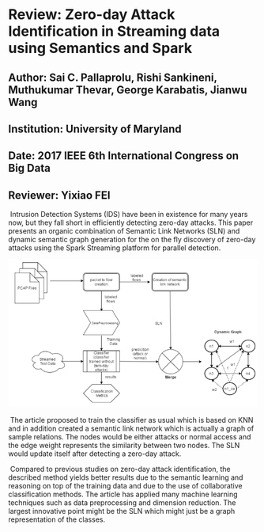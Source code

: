 # Review: Zero-day Attack Identification in Streaming data using Semantics and Spark

## Author: Sai C. Pallaprolu, Rishi Sankineni, Muthukumar Thevar, George Karabatis, Jianwu Wang

## Institution: University of Maryland

## Date: 2017 IEEE 6th International Congress on Big Data

## Reviewer: Yixiao FEI



​    Intrusion Detection Systems (IDS) have been in existence for many years now, but they fall short in efficiently detecting zero-day attacks. This paper presents an organic combination of Semantic Link Networks (SLN) and dynamic semantic graph generation for the on the fly discovery of zero-day attacks using the Spark Streaming platform for parallel detection.

![Process Flow of Overall Approach](Images/img1.png)

​    The article proposed to train the classifier as usual which is based on KNN and in addition created a semantic link network which is actually a graph of sample relations. The nodes would be either attacks or normal access and the edge weight represents the similarity between two nodes. The SLN would update itself after detecting a zero-day attack.

​    Compared to previous studies on zero-day attack identification, the described method
yields better results due to the semantic learning and reasoning on top of the training data and due to the use of collaborative classification methods. The article has applied many machine learning techniques such as data preprocessing and dimension reduction. The largest innovative point might be the SLN which might just be a graph representation of the classes. 